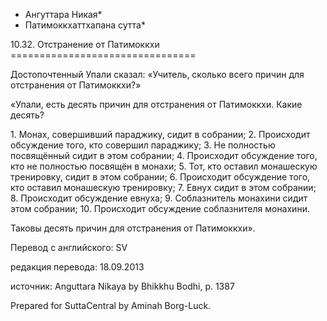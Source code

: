* Ангуттара Никая*
* Патимоккхаттхапана сутта*

10\.32\. Отстранение от Патимоккхи
\=\=\=\=\=\=\=\=\=\=\=\=\=\=\=\=\=\=\=\=\=\=\=\=\=\=\=\=\=\=\=\=

Достопочтенный Упали сказал: «Учитель, сколько всего причин для отстранения от Патимоккхи?»

«Упали, есть десять причин для отстранения от Патимоккхи\. Какие десять?

1\. Монах, совершивший параджику, сидит в собрании;
2\. Происходит обсуждение того, кто совершил параджику;
3\. Не полностью посвящённый сидит в этом собрании;
4\. Происходит обсуждение того, кто не полностью посвящён в монахи;
5\. Тот, кто оставил монашескую тренировку, сидит в этом собрании;
6\. Происходит обсуждение того, кто оставил монашескую тренировку;
7\. Евнух сидит в этом собрании;
8\. Происходит обсуждение евнуха;
9\. Соблазнитель монахини сидит этом собрании;
10\. Происходит обсуждение соблазнителя монахини\.

Таковы десять причин для отстранения от Патимоккхи»\.

Перевод с английского: SV

редакция перевода: 18\.09\.2013

источник: Anguttara Nikaya by Bhikkhu Bodhi, p\. 1387

Prepared for SuttaCentral by Aminah Borg\-Luck\.